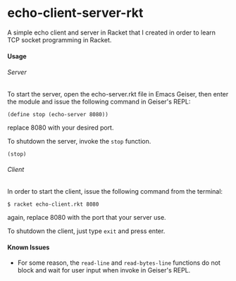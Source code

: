 # echo-client-server-rkt
A simple echo client and server in Racket that I created in order to learn TCP socket programming in Racket.

#### Usage 
###### Server
To start the server, open the echo-server.rkt file in Emacs Geiser, then enter the module and issue the following command in Geiser's REPL:

```racket
(define stop (echo-server 8080))
```

replace 8080 with your desired port.

To shutdown the server, invoke the `stop` function.

```racket
(stop)
```

###### Client
In order to start the client, issue the following command from the terminal:

```
$ racket echo-client.rkt 8080
```

again, replace 8080 with the port that your server use.

To shutdown the client, just type `exit` and press enter.

#### Known Issues
* For some reason, the `read-line` and `read-bytes-line` functions do not block and wait for user input when invoke in Geiser's REPL.
